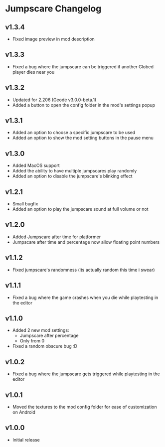 # Jumpscare Changelog
## v1.3.4
- Fixed image preview in mod description
## v1.3.3
- Fixed a bug where the jumpscare can be triggered if another Globed player dies near you
## v1.3.2
- Updated for 2.206 (Geode v3.0.0-beta.1)
- Added a button to open the config folder in the mod's settings popup
## v1.3.1
- Added an option to choose a specific jumpscare to be used
- Added an option to show the mod setting buttons in the pause menu
## v1.3.0
- Added MacOS support
- Added the ability to have multiple jumpscares play randomly
- Added an option to disable the jumpscare's blinking effect
## v1.2.1
- Small bugfix
- Added an option to play the jumpscare sound at full volume or not
## v1.2.0
- Added Jumpscare after time for platformer
- Jumpscare after time and percentage now allow floating point numbers
## v1.1.2
- Fixed jumpscare's randomness (its actually random this time i swear)
## v1.1.1
- Fixed a bug where the game crashes when you die while playtesting in the editor
## v1.1.0
- Added 2 new mod settings: 
    - Jumpscare after percentage
    - Only from 0
- Fixed a random obscure bug :D
## v1.0.2
- Fixed a bug where the jumpscare gets triggered while playtesting in the editor
## v1.0.1
- Moved the textures to the mod config folder for ease of customization on Android
## v1.0.0
- Initial release